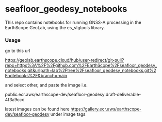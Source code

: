 # seafloor_geodesy_notebooks

This repo contains notebooks for running GNSS-A processing in the EarthScope GeoLab, using the es_sfgtools library.  

### Usage

go to this url

https://geolab.earthscope.cloud/hub/user-redirect/git-pull?repo=https%3A%2F%2Fgithub.com%2FEarthScope%2Fseafloor_geodesy_notebooks.git&urlpath=lab%2Ftree%2Fseafloor_geodesy_notebooks.git%2Fnotebooks%2F&branch=main

and select other, and paste the image i.e.

public.ecr.aws/earthscope-dev/seafloor-geodesy:draft-deliverable-4f3a9ccd

latest images can be found here
https://gallery.ecr.aws/earthscope-dev/seafloor-geodesy under image tags